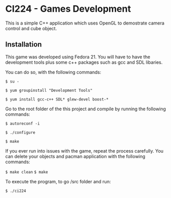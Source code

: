 # CI224 - Games Development #

This is a simple C++ application which uses OpenGL to demostrate camera control and cube object.

## Installation ##
This game was developed using Fedora 21. You will have to have the development tools plus some c++ packages such as gcc and SDL libaries.

You can do so, with the following commands:

`$ su -`

`$ yum groupinstall "Development Tools"`

`$ yum install gcc-c++ SDL* glew-devel boost-*`

Go to the root folder of the this project and compile by running the following commands:

`$ autoreconf -i`

`$ ./configure`

`$ make`

If you ever run into issues with the game, repeat the process carefully. You can delete your objects and pacman application with the following commands:

`$ make clean`
`$ make`

To execute the program, to go /src folder and run:

`$ ./ci224`
